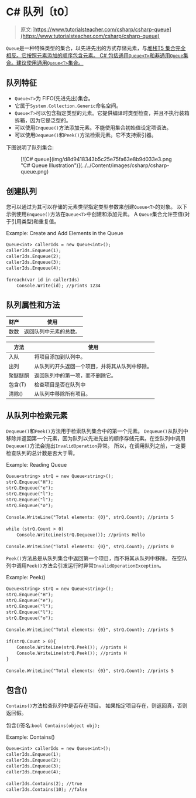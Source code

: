 # C# 队列〔t0〕

> 原文:[https://www.tutorialsteacher.com/csharp/csharp-queue](https://www.tutorialsteacher.com/csharp/csharp-queue)

`Queue`是一种特殊类型的集合，以先进先出的方式存储元素，与[堆栈<T>T5 集合完全相反。它按照元素添加的顺序包含元素。 C# 包括通用`Queue<T>`和非通用`Queue`集合。建议使用通用`Queue<T>`集合。](/csharp/csharp-stack)

## 队列<t>特征</t>

*   `Queue<T>`为 FIFO(先进先出)集合。
*   它属于`System.Collection.Generic`命名空间。
*   `Queue<T>`可以包含指定类型的元素。它提供编译时类型检查，并且不执行装箱拆箱，因为它是泛型的。
*   可以使用`Enqueue()`方法添加元素。不能使用集合初始值设定项语法。
*   可以使用`Dequeue()`和`Peek()`方法检索元素。它不支持索引器。

下图说明了队列集合:

<figure>[![C# queue](img/d8d9418343b5c25e75fa63e8b9d033e3.png "C# Queue Illustration")](../../Content/images/csharp/csharp-queue.png)</figure>

## 创建队列

您可以通过为其可以存储的元素类型指定类型参数来创建`Queue<T>`的对象。 以下示例使用`Enqueue()`方法在`Queue<T>`中创建和添加元素。 A `Queue`集合允许空值(对于引用类型)和重复值。

Example: Create and Add Elements in the Queue

```
Queue<int> callerIds = new Queue<int>();
callerIds.Enqueue(1);
callerIds.Enqueue(2);
callerIds.Enqueue(3);
callerIds.Enqueue(4);

foreach(var id in callerIds)
    Console.Write(id); //prints 1234 
```

## 队列<t>属性和方法</t>

| 财产 | 使用 |
| --- | --- |
| 数数 | 返回队列中元素的总数。 |

| 方法 | 使用 |
| --- | --- |
| 入队 | 将项目添加到队列中。 |
| 出列 | 从队列的开头返回一个项目，并将其从队列中移除。 |
| 聚醚醚酮 | 返回队列中的第一项，而不删除它。 |
| 包含(T) | 检查项目是否在队列中 |
| 清除() | 从队列中移除所有项目。 |

## 从队列中检索元素

`Dequeue()`和`Peek()`方法用于检索队列集合中的第一个元素。 `Dequeue()`从队列中移除并返回第一个元素，因为队列以先进先出的顺序存储元素。在空队列中调用`Dequeue()`方法会抛出`InvalidOperation`异常。 所以，在调用队列之前，一定要检查队列的总计数是否大于零。

Example: Reading Queue

```
Queue<string> strQ = new Queue<string>();
strQ.Enqueue("H");
strQ.Enqueue("e");
strQ.Enqueue("l");
strQ.Enqueue("l");
strQ.Enqueue("o");

Console.WriteLine("Total elements: {0}", strQ.Count); //prints 5

while (strQ.Count > 0)
    Console.WriteLine(strQ.Dequeue()); //prints Hello

Console.WriteLine("Total elements: {0}", strQ.Count); //prints 0 
```

`Peek()`方法总是从队列集合中返回第一个项目，而不将其从队列中移除。 在空队列中调用`Peek()`方法会引发运行时异常`InvalidOperationException`。

Example: Peek()

```
Queue<string> strQ = new Queue<string>();
strQ.Enqueue("H");
strQ.Enqueue("e");
strQ.Enqueue("l");
strQ.Enqueue("l");
strQ.Enqueue("o");

Console.WriteLine("Total elements: {0}", strQ.Count); //prints 5

if(strQ.Count > 0){
    Console.WriteLine(strQ.Peek()); //prints H
    Console.WriteLine(strQ.Peek()); //prints H
}

Console.WriteLine("Total elements: {0}", strQ.Count); //prints 5 
```

## 包含()

`Contains()`方法检查队列中是否存在项目。 如果指定项目存在，则返回真，否则返回假。

包含()签名:`bool Contains(object obj);`

Example: Contains()

```
Queue<int> callerIds = new Queue<int>();
callerIds.Enqueue(1);
callerIds.Enqueue(2);
callerIds.Enqueue(3);
callerIds.Enqueue(4);

callerIds.Contains(2); //true
callerIds.Contains(10); //false 
```
